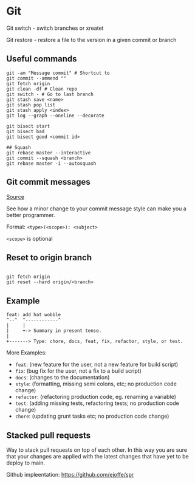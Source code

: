 # Git

Git switch - switch branches or xreatet

Git restore - restore a file to the version in a given commit or branch

## Useful commands

```shell
git -am "Message commit" # Shortcut to
git commit --ammend ""
git fetch origin
git clean -df # Clean repo
git switch - # Go to last branch
git stash save <name>
git stash pop list
git stash apply <index>
git log --graph --oneline --decorate

git bisect start
git bisect bad
git bisect good <commit id>

## Squash
git rebase master --interactive
git commit --squash <branch>
git rebase master -i --autosquash

```

## Git commit messages

[Source](https://gist.github.com/joshbuchea/6f47e86d2510bce28f8e7f42ae84c716)

See how a minor change to your commit message style can make you a better programmer.

Format: `<type>(<scope>): <subject>`

`<scope>` is optional

## Reset to origin branch

```shell

git fetch origin
git reset --hard origin/<branch>
```

## Example

```shell
feat: add hat wobble
^--^  ^------------^
|     |
|     +-> Summary in present tense.
|
+-------> Type: chore, docs, feat, fix, refactor, style, or test.
```

More Examples:

- `feat`: (new feature for the user, not a new feature for build script)
- `fix`: (bug fix for the user, not a fix to a build script)
- `docs`: (changes to the documentation)
- `style`: (formatting, missing semi colons, etc; no production code change)
- `refactor`: (refactoring production code, eg. renaming a variable)
- `test`: (adding missing tests, refactoring tests; no production code change)
- `chore`: (updating grunt tasks etc; no production code change)

## Stacked pull requests

Way to stack pull requests on top of each other. In this way you are sure that your changes are applied with the latest changes that have yet to be deploy to main.

Github impleentation: https://github.com/ejoffe/spr
